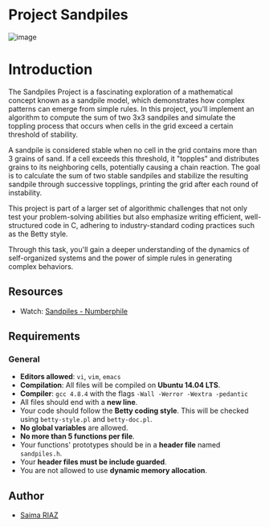 #  Project Sandpiles

![image](https://github.com/user-attachments/assets/e522ac60-0371-444f-bf37-a78d48f8b15f)

# Introduction

The Sandpiles Project is a fascinating exploration of a mathematical concept known as a sandpile model, which demonstrates how complex patterns can emerge from simple rules. In this project, you'll implement an algorithm to compute the sum of two 3x3 sandpiles and simulate the toppling process that occurs when cells in the grid exceed a certain threshold of stability.

A sandpile is considered stable when no cell in the grid contains more than 3 grains of sand. If a cell exceeds this threshold, it "topples" and distributes grains to its neighboring cells, potentially causing a chain reaction. The goal is to calculate the sum of two stable sandpiles and stabilize the resulting sandpile through successive topplings, printing the grid after each round of instability.

This project is part of a larger set of algorithmic challenges that not only test your problem-solving abilities but also emphasize writing efficient, well-structured code in C, adhering to industry-standard coding practices such as the Betty style.

Through this task, you'll gain a deeper understanding of the dynamics of self-organized systems and the power of simple rules in generating complex behaviors.

## Resources
- Watch: [Sandpiles - Numberphile](https://www.youtube.com/watch?v=1MtEUErz7Gg)

## Requirements

### General
- **Editors allowed**: `vi`, `vim`, `emacs`
- **Compilation**: All files will be compiled on **Ubuntu 14.04 LTS**.
- **Compiler**: `gcc 4.8.4` with the flags `-Wall -Werror -Wextra -pedantic`
- All files should end with a **new line**.
- Your code should follow the **Betty coding style**. This will be checked using `betty-style.pl` and `betty-doc.pl`.
- **No global variables** are allowed.
- **No more than 5 functions per file**.
- Your functions' prototypes should be in a **header file** named `sandpiles.h`.
- Your **header files must be include guarded**.
- You are not allowed to use **dynamic memory allocation**.

## Author

- [Saima RIAZ](https://github.com/saima-riaz)
